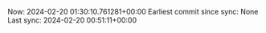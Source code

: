 Now: 2024-02-20 01:30:10.761281+00:00 Earliest commit since sync: None Last sync: 2024-02-20 00:51:11+00:00
